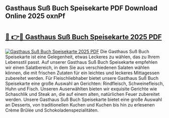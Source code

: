 ## Gasthaus Suß Buch Speisekarte PDF Download Online 2025 oxnPf

# <h2><a href="http://gcck5g3.nevu.top/?p=Gasthaus+Su%c3%9f+Buch+Speisekarte">🔗 👉🔴 Gasthaus Suß Buch Speisekarte 2025 PDF</a></h2>

[![Gasthaus Suß Buch Speisekarte 2025 PDF](https://i.imgur.com/dBaPXMq.png)](http://gcck5g3.nevu.top/?p=Gasthaus+Su%c3%9f+Buch+Speisekarte)
Die Gasthaus Suß Buch Speisekarte ist eine Gelegenheit, etwas Leckeres zu wählen, das zu Ihrem Lebensstil passt. Auf unserer Gasthaus Suß Buch Speisekarte empfehlen wir einen Salatbereich, in dem Sie aus verschiedenen Salaten wählen können, die mit frischen Zutaten für ein leichtes und leckeres Mittagessen zubereitet werden. Für Fleischliebhaber bietet unsere Gasthaus Suß Buch Speisekarte eine große Auswahl an Gerichten: Rindfleisch, Schweinefleisch, Huhn und Fisch. Unseren Auserwählten bieten wir exquisite Gerichte wie Schaschlik und Steak an, die auf einem alten, natürlichen Feuer zubereitet werden. Unsere Gasthaus Suß Buch Speisekarte bietet eine große Auswahl an Desserts, von traditionellen Kuchen und Kuchen bis hin zu erlesenen Crème Brûlée und Schokoladenspezialitäten.
